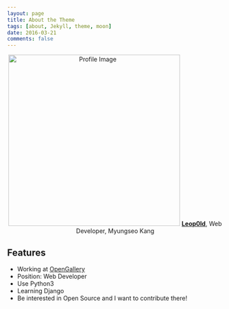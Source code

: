 ```yaml
---
layout: page
title: About the Theme
tags: [about, Jekyll, theme, moon]
date: 2016-03-21
comments: false
---
```


<center>
    <img src="https://scontent.xx.fbcdn.net/v/t1.0-9/13903234_757526031054576_7552832372024984023_n.jpg?oh=f14b0acb53f356ff614f6acc2f53b552&oe=584613C4" alt="Profile Image" style="width: 400px; height: 400px;"/>
    <a href="http://github.com/Leop0ld"><b>Leop0ld</b></a>, Web Developer, Myungseo Kang
</center>

## Features
* Working at [OpenGallery](http://opengallery.co.kr)
* Position: Web Developer
* Use Python3
* Learning Django
* Be interested in Open Source and I want to contribute there!
